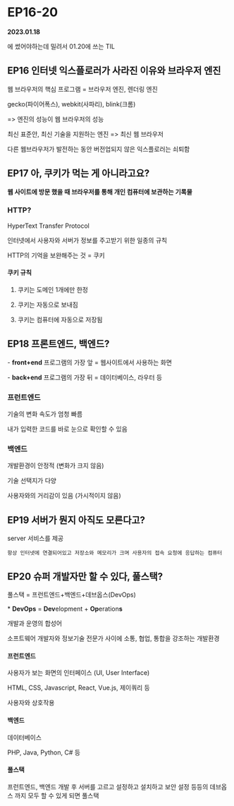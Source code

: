 # EP16-20

**2023.01.18**

에 썼어야하는데 밀려서 01.20에 쓰는 TIL

## EP16 인터넷 익스플로러가 사라진 이유와 브라우저 엔진

웹 브라우저의 핵심 프로그램 = 브라우저 엔진, 렌더링 엔진

gecko(파이어폭스), webkit(사파리), blink(크롬)

=> 엔진의 성능이 웹 브라우저의 성능

최신 표준안, 최신 기술을 지원하는 엔진 => 최신 웹 브라우저

다른 웹브라우저가 발전하는 동안 버전업되지 않은 익스플로러는 쇠퇴함

## EP17 아, 쿠키가 먹는 게 아니라고요?

**웹 사이트에 방문 했을 때 브라우저를 통해 개인 컴퓨터에 보관하는 기록물**

### HTTP?

HyperText Transfer Protocol

인터넷에서 사용자와 서버가 정보를 주고받기 위한 일종의 규칙

HTTP의 기억을 보완해주는 것 = 쿠키

#### 쿠키 규칙

1. 쿠키는 도메인 1개에만 한정

2. 쿠키는 자동으로 보내짐

3. 쿠키는 컴퓨터에 자동으로 저장됨

## EP18 프론트엔드, 백엔드?

\- **front+end** 프로그램의 가장 앞
= 웹사이트에서 사용하는 화면

\- **back+end** 프로그램의 가장 뒤
= 데이터베이스, 라우터 등

### 프런트엔드

기술의 변화 속도가 엄청 빠름

내가 입력한 코드를 바로 눈으로 확인할 수 있음

### 백엔드

개발환경이 안정적 (변화가 크지 않음)

기술 선택지가 다양

사용자와의 거리감이 있음 (가시적이지 않음)

## EP19 서버가 뭔지 아직도 모른다고?

server 서비스를 제공

`항상 인터넷에 연결되어있고 저장소와 메모리가 크며 사용자의 접속 요청에 응답하는 컴퓨터`

## EP20 슈퍼 개발자만 할 수 있다, 풀스택?

풀스택 = 프런트엔드+백엔드+데브옵스(DevOps)

\* **DevOps** = **Dev**elopment + **Op**eration**s**

개발과 운영의 합성어

소프트웨어 개발자와 정보기술 전문가 사이에 소통, 협업, 통합을 강조하는 개발환경

#### 프런트엔드

사용자가 보는 화면의 인터페이스 (UI, User Interface)

HTML, CSS, Javascript, React, Vue.js, 제이쿼리 등

사용자와 상호작용

#### 백엔드

데이터베이스

PHP, Java, Python, C# 등

#### 풀스택

프런트엔드, 백엔드 개발 후 서버를 고르고 설정하고 설치하고 보안 설정 등등의 데브옵스 까지 모두 할 수 있게 되면 풀스택
